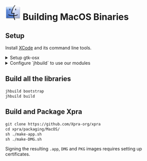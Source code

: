 # ![MacOS](../images/icons/osx.png) Building MacOS Binaries

## Setup
Install [XCode](https://developer.apple.com/xcode/) and its command line tools.

<details>
  <summary>Setup gtk-osx</summary>

Download the latest version of the [gtk-osx](https://wiki.gnome.org/Projects/GTK/OSX/Building) setup script and run it:
```shell
curl -O -osx-setup.sh https://gitlab.gnome.org/GNOME/gtk-osx/raw/master/gtk-osx-setup.sh
sh gtk-osx-setup.sh
```
This will have installed `jhbuild` in `~/.local/bin`, so let's add this to our `$PATH`:
```shell
export PATH=$PATH:~/.local/bin/
```
</details>
<details>
  <summary>Configure `jhbuild` to use our modules</summary>

```shell
curl -O ~/.jhbuildrc-custom \
     https://raw.githubusercontent.com/Xpra-org/gtk-osx-build/master/jhbuildrc-custom-xpra
```
Download everything required for the build:
```shell
jhbuild update
```
</details>

## Build all the libraries
```shell
jhbuild bootstrap
jhbuild build
```

## Build and Package Xpra
```shell
git clone https://github.com/Xpra-org/xpra
cd xpra/packaging/MacOS/
sh ./make-app.sh
sh ./make-DMG.sh
```
Signing the resulting `.app`, `DMG` and `PKG` images requires setting up certificates.
